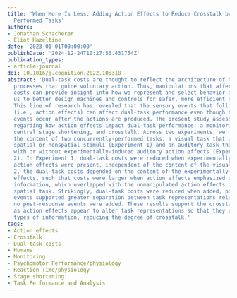 ```yaml
---
title: 'When More Is Less: Adding Action Effects to Reduce Crosstalk between Concurrently
  Performed Tasks'
authors:
- Jonathan Schacherer
- Eliot Hazeltine
date: '2023-01-01T00:00:00'
publishDate: '2024-12-24T10:27:56.431754Z'
publication_types:
- article-journal
doi: 10.1016/j.cognition.2022.105318
abstract: 'Dual-task costs are thought to reflect the architecture of the cognitive
  processes that guide voluntary action. Thus, manipulations that affect dual-task
  costs can provide insight into how we represent and select behavior as well as allow
  us to better design machines and controls for safer, more efficient performance.
  This line of research has revealed that the sensory events that follow the responses
  (i.e., action effects) can affect dual-task performance even though the sensory
  events occur after the actions are produced. The present study assessed three hypotheses
  regarding how action effects impact dual-task performance: a monitoring bottleneck,
  central stage shortening, and crosstalk. Across two experiments, we manipulated
  the content of two concurrently-performed tasks: a visual task that used either
  spatial or nonspatial stimuli (Experiment 1) and an auditory task that used responses
  with or without experimentally-induced auditory action effects (Experiments 1 and
  2). In Experiment 1, dual-task costs were reduced when experimentally-induced auditory
  action effects were present, independent of the content of the visual task. In Experiment
  2, the dual-task costs depended on the content of the experimentally-induced action
  effects, such that costs were larger when action effects emphasized ordinal (number)
  information, which overlapped with the unmanipulated action effects from the visual
  spatial task. Strikingly, dual-task costs were reduced when added, post-response
  events supported greater separation between task representations relative to when
  no post-response events were added. These results support the crosstalk hypothesis,
  as action effects appear to alter task representations so that they emphasize different
  types of information, reducing the degree of crosstalk.'
tags:
- Action effects
- Crosstalk
- Dual-task costs
- Humans
- Monitoring
- Psychomotor Performance/physiology
- Reaction Time/physiology
- Stage shortening
- Task Performance and Analysis
---
```

